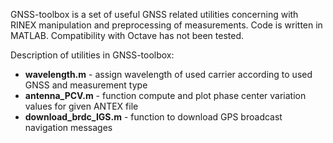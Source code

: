 GNSS-toolbox is a set of useful GNSS related utilities concerning with RINEX manipulation and preprocessing of measurements. Code is written in MATLAB. Compatibility with Octave has not been tested.

Description of utilities in GNSS-toolbox:

* **wavelength.m** - assign wavelength of used carrier according to used GNSS and measurement type 
* **antenna_PCV.m** - function compute and plot phase center variation values for given ANTEX file
* **download_brdc_IGS.m** - function to download GPS broadcast navigation messages 